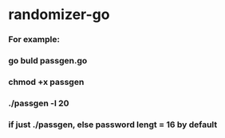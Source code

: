 # randomizer-go

### For example: 
### go buld passgen.go
### chmod +x passgen
### ./passgen -l 20
### if just ./passgen, else password lengt = 16 by default
